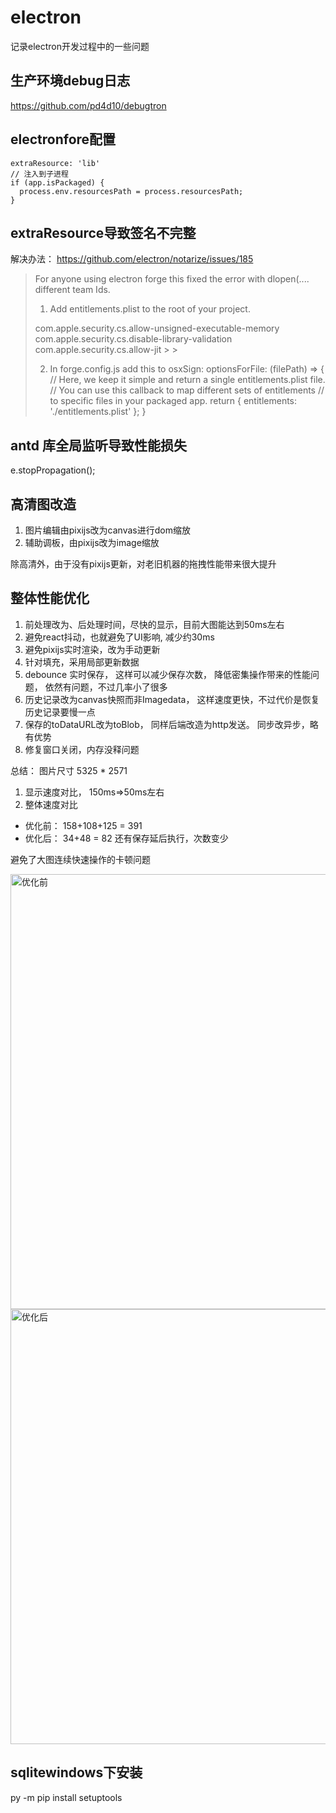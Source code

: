 # electron
记录electron开发过程中的一些问题

## 生产环境debug日志
https://github.com/pd4d10/debugtron

## electronfore配置

```
extraResource: 'lib'
// 注入到子进程
if (app.isPackaged) {
  process.env.resourcesPath = process.resourcesPath;
}
```

## extraResource导致签名不完整
解决办法： https://github.com/electron/notarize/issues/185

> For anyone using electron forge this fixed the error with dlopen(.... different team Ids.
> 1. Add entitlements.plist to the root of your project.
> <!DOCTYPE plist PUBLIC "-//Apple//DTD PLIST 1.0//EN" "http://www.apple.com/DTDs/PropertyList-1.0.dtd"> <plist version="1.0"> <dict> <key>com.apple.security.cs.allow-unsigned-executable-memory</key> <true/> <key>com.apple.security.cs.disable-library-validation</key> <true/> <key>com.apple.security.cs.allow-jit</key> > > <true/> </dict> </plist>
> 2. In forge.config.js add this to osxSign:
>       optionsForFile: (filePath) => { // Here, we keep it simple and return a single entitlements.plist file. // You can use this callback to map different sets of entitlements // to specific files in your packaged app. return { entitlements: './entitlements.plist' }; }

## antd 库全局监听导致性能损失
e.stopPropagation();

## 高清图改造
1. 图片编辑由pixijs改为canvas进行dom缩放
1. 辅助调板，由pixijs改为image缩放

除高清外，由于没有pixijs更新，对老旧机器的拖拽性能带来很大提升

## 整体性能优化
1. 前处理改为、后处理时间，尽快的显示，目前大图能达到50ms左右
2. 避免react抖动，也就避免了UI影响, 减少约30ms
3. 避免pixijs实时渲染，改为手动更新
4. 针对填充，采用局部更新数据
5. debounce 实时保存， 这样可以减少保存次数， 降低密集操作带来的性能问题， 依然有问题，不过几率小了很多
6. 历史记录改为canvas快照而非Imagedata， 这样速度更快，不过代价是恢复历史记录要慢一点
7. 保存的toDataURL改为toBlob， 同样后端改造为http发送。 同步改异步，略有优势
8. 修复窗口关闭，内存没释问题

总结： 图片尺寸 5325 * 2571  
1. 显示速度对比， 150ms=>50ms左右
2. 整体速度对比
  * 优化前： 158+108+125 = 391
  * 优化后： 34+48 = 82   还有保存延后执行，次数变少

避免了大图连续快速操作的卡顿问题

<img width="696" alt="优化前" src="https://github.com/lichspace/lichspace.github.io/assets/5037114/8082d79c-1ffb-4f1f-9e70-49c8fdcbdbf7">
<img width="696" alt="优化后" src="https://github.com/lichspace/lichspace.github.io/assets/5037114/c100885d-700a-43cf-91ff-af672f1f6ee8">


## sqlitewindows下安装
py -m pip install setuptools
